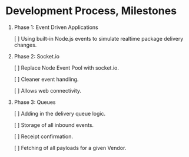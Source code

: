 # Development Process, Milestones

1. Phase 1: Event Driven Applications

    [ ] Using built-in Node.js events to simulate realtime package delivery changes.

2. Phase 2: Socket.io

    [ ] Replace Node Event Pool with socket.io.

    [ ] Cleaner event handling.

    [ ] Allows web connectivity.

3. Phase 3: Queues

    [ ] Adding in the delivery queue logic.

    [ ] Storage of all inbound events.

    [ ] Receipt confirmation.

    [ ] Fetching of all payloads for a given Vendor.
